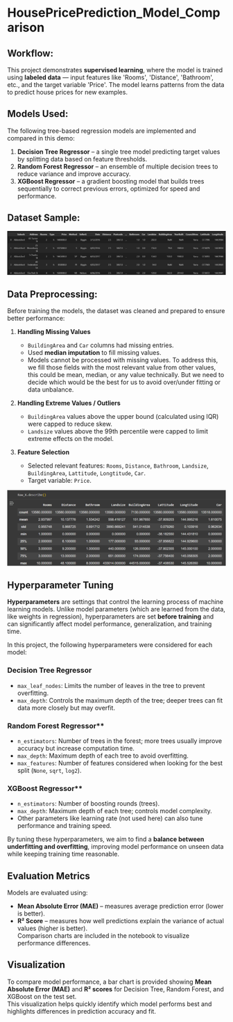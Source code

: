 # HousePricePrediction_Model_Comparison
## Workflow:
This project demonstrates **supervised learning**, where the model is trained using **labeled data** — input features like 'Rooms', 'Distance', 'Bathroom', etc., and the target variable 'Price'. 
The model learns patterns from the data to predict house prices for new examples.

## Models Used:
The following tree-based regression models are implemented and compared in this demo:
1. **Decision Tree Regressor** – a single tree model predicting target values by splitting data based on feature thresholds.  
2. **Random Forest Regressor** – an ensemble of multiple decision trees to reduce variance and improve accuracy.  
3. **XGBoost Regressor** – a gradient boosting model that builds trees sequentially to correct previous errors, optimized for speed and performance.

## Dataset Sample:
![Dataset Screenshot](DataSetSample.png)

## Data Preprocessing:
Before training the models, the dataset was cleaned and prepared to ensure better performance:

1. **Handling Missing Values**
   - `BuildingArea` and `Car` columns had missing entries.
   - Used **median imputation** to fill missing values.
   - Models cannot be processed with missing values. To address this, we fill those fields with the most relevant value from other values, this could be mean, median, or any value technically. But we need to decide which would be the best for us to avoid over/under fitting or data unbalance.

2. **Handling Extreme Values / Outliers**
   - `BuildingArea` values above the upper bound (calculated using IQR) were capped to reduce skew.
   - `Landsize` values above the 99th percentile were capped to limit extreme effects on the model.

3. **Feature Selection**
   - Selected relevant features: `Rooms`, `Distance`, `Bathroom`, `Landsize`, `BuildingArea`, `Lattitude`, `Longtitude`, `Car`.
   - Target variable: `Price`.

![Features Screenshot](FeaturesAnalysis.png)

## Hyperparameter Tuning

**Hyperparameters** are settings that control the learning process of machine learning models. Unlike model parameters (which are learned from the data, like weights in regression), hyperparameters are set **before training** and can significantly affect model performance, generalization, and training time.

In this project, the following hyperparameters were considered for each model:

### Decision Tree Regressor
  - `max_leaf_nodes`: Limits the number of leaves in the tree to prevent overfitting.  
  - `max_depth`: Controls the maximum depth of the tree; deeper trees can fit data more closely but may overfit.

### Random Forest Regressor**
  - `n_estimators`: Number of trees in the forest; more trees usually improve accuracy but increase computation time.  
  - `max_depth`: Maximum depth of each tree to avoid overfitting.  
  - `max_features`: Number of features considered when looking for the best split (`None`, `sqrt`, `log2`).

### XGBoost Regressor**
  - `n_estimators`: Number of boosting rounds (trees).  
  - `max_depth`: Maximum depth of each tree; controls model complexity.  
  - Other parameters like learning rate (not used here) can also tune performance and training speed.

By tuning these hyperparameters, we aim to find a **balance between underfitting and overfitting**, improving model performance on unseen data while keeping training time reasonable.

## Evaluation Metrics
Models are evaluated using:  
- **Mean Absolute Error (MAE)** – measures average prediction error (lower is better).  
- **R² Score** – measures how well predictions explain the variance of actual values (higher is better).  
Comparison charts are included in the notebook to visualize performance differences.

## Visualization
To compare model performance, a bar chart is provided showing **Mean Absolute Error (MAE)** and **R² scores** for Decision Tree, Random Forest, and XGBoost on the test set.  
This visualization helps quickly identify which model performs best and highlights differences in prediction accuracy and fit.




